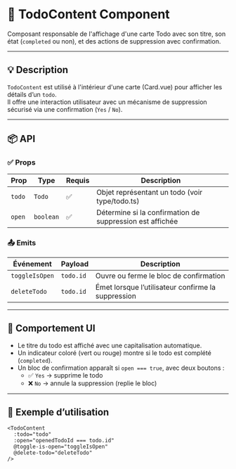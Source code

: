# 🧩 TodoContent Component

Composant responsable de l'affichage d'une carte Todo avec son titre, son état (`completed` ou non), et des actions de suppression avec confirmation.

---

## 💡 Description

`TodoContent` est utilisé à l'intérieur d'une carte (Card.vue) pour afficher les détails d’un `todo`.  
Il offre une interaction utilisateur avec un mécanisme de suppression sécurisé via une confirmation (`Yes` / `No`).

---

## 📦 API

### ✅ Props

| Prop   | Type      | Requis | Description                                              |
| ------ | --------- | ------ | -------------------------------------------------------- |
| `todo` | `Todo`    | ✅     | Objet représentant un todo (voir type/todo.ts)           |
| `open` | `boolean` | ✅     | Détermine si la confirmation de suppression est affichée |

### 📤 Emits

| Événement      | Payload   | Description                                        |
| -------------- | --------- | -------------------------------------------------- |
| `toggleIsOpen` | `todo.id` | Ouvre ou ferme le bloc de confirmation             |
| `deleteTodo`   | `todo.id` | Émet lorsque l’utilisateur confirme la suppression |

---

## 🎨 Comportement UI

- Le titre du todo est affiché avec une capitalisation automatique.
- Un indicateur coloré (vert ou rouge) montre si le todo est complété (`completed`).
- Un bloc de confirmation apparaît si `open === true`, avec deux boutons :
  - ✅ `Yes` → supprime le todo
  - ❌ `No` → annule la suppression (replie le bloc)

---

## 🧱 Exemple d’utilisation

```vue
<TodoContent
  :todo="todo"
  :open="openedTodoId === todo.id"
  @toggle-is-open="toggleIsOpen"
  @delete-todo="deleteTodo"
/>
```

